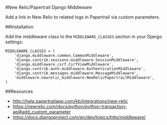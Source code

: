 #New Relic/Papertrail Django Middleware

Add a link in New Relic to related logs in Papertrail via custom parameters.

##Installation

Add the middleware class to the `MIDDLEWARE_CLASSES` section in your Django settings:

    MIDDLEWARE_CLASSES = (
        'django.middleware.common.CommonMiddleware',
        'django.contrib.sessions.middleware.SessionMiddleware',
        'django.middleware.csrf.CsrfViewMiddleware',
        'django.contrib.auth.middleware.AuthenticationMiddleware',
        'django.contrib.messages.middleware.MessageMiddleware',
        'middleware.newrelic_middleware.NewRelicPapertrailMiddleware',
    )

##Resources

* <http://help.papertrailapp.com/kb/integrations/new-relic>
* <https://newrelic.com/docs/python/python-transaction-api#add_custom_parameter>
* <https://docs.djangoproject.com/en/dev/topics/http/middleware/>
